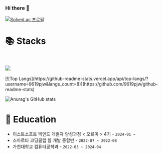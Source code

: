 ### Hi there 👋

[![Solved.ac
프로필](http://mazassumnida.wtf/api/v2/generate_badge?boj=9619pjw)](https://solved.ac/9619pjw)

# 📚 Stacks
</br>
<p>
   <img src="https://img.shields.io/badge/Linux-FCC624?style=for-the-badge&logo=Linux&logoColor=white"></a> &nbsp
 
</p>
[![Top Langs](https://github-readme-stats.vercel.app/api/top-langs/?username=9619pjw&langs_count=8)](https://github.com/9619pjw/github-readme-stats)


![Anurag's GitHub stats](https://github-readme-stats.vercel.app/api?username=9619pjw&show_icons=true&theme=radical)

# 🏫 Education
- 이스트소프트 백엔드 개발자 양성과정 < 오르미 > 4기 - ``2024-01 ~ ``
- 스파르타 코딩클럽 웹 개발 종합반 - ``2022-07 ~ 2022-08`` 
- 가천대학교 컴퓨터공학과 - ``2022-03 ~ 2024-04``
 
<!--
**9619pjw/9619pjw** is a ✨ _special_ ✨ repository because its `README.md` (this file) appears on your GitHub profile.

Here are some ideas to get you started:

- 🔭 I’m currently working on ...
- 🌱 I’m currently learning ...
- 👯 I’m looking to collaborate on ...
- 🤔 I’m looking for help with ...
- 💬 Ask me about ...
- 📫 How to reach me: ...
- 😄 Pronouns: ...
- ⚡ Fun fact: ...
-->
